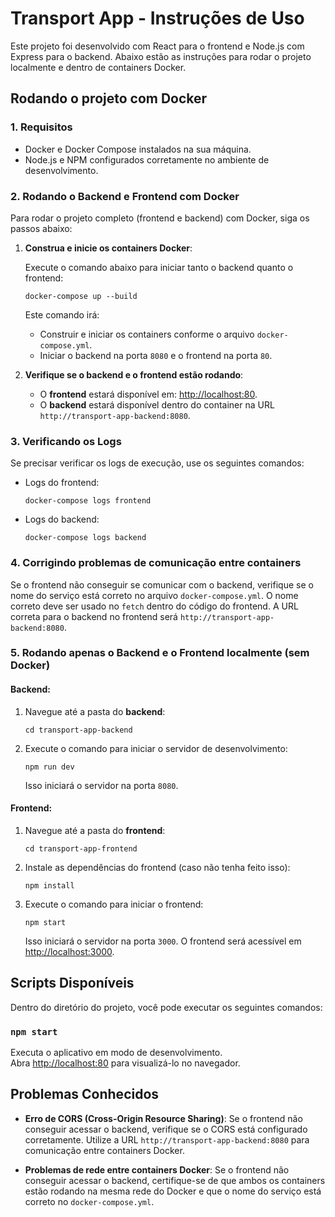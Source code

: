 # Transport App - Instruções de Uso

Este projeto foi desenvolvido com React para o frontend e Node.js com Express para o backend. Abaixo estão as instruções para rodar o projeto localmente e dentro de containers Docker.

## Rodando o projeto com Docker

### 1. Requisitos

- Docker e Docker Compose instalados na sua máquina.
- Node.js e NPM configurados corretamente no ambiente de desenvolvimento.

### 2. Rodando o Backend e Frontend com Docker

Para rodar o projeto completo (frontend e backend) com Docker, siga os passos abaixo:

1. **Construa e inicie os containers Docker**:

   Execute o comando abaixo para iniciar tanto o backend quanto o frontend:

   ```
   docker-compose up --build
   ```

   Este comando irá:
   - Construir e iniciar os containers conforme o arquivo `docker-compose.yml`.
   - Iniciar o backend na porta `8080` e o frontend na porta `80`.

2. **Verifique se o backend e o frontend estão rodando**:

   - O **frontend** estará disponível em: [http://localhost:80](http://localhost:80).
   - O **backend** estará disponível dentro do container na URL `http://transport-app-backend:8080`.

### 3. Verificando os Logs

Se precisar verificar os logs de execução, use os seguintes comandos:

- Logs do frontend:
  ```
  docker-compose logs frontend
  ```

- Logs do backend:
  ```
  docker-compose logs backend
  ```

### 4. Corrigindo problemas de comunicação entre containers

Se o frontend não conseguir se comunicar com o backend, verifique se o nome do serviço está correto no arquivo `docker-compose.yml`. O nome correto deve ser usado no `fetch` dentro do código do frontend. A URL correta para o backend no frontend será `http://transport-app-backend:8080`.

### 5. Rodando apenas o Backend e o Frontend localmente (sem Docker)

#### Backend:

1. Navegue até a pasta do **backend**:
   ```
   cd transport-app-backend
   ```

2. Execute o comando para iniciar o servidor de desenvolvimento:
   ```
   npm run dev
   ```

   Isso iniciará o servidor na porta `8080`.

#### Frontend:

1. Navegue até a pasta do **frontend**:
   ```
   cd transport-app-frontend
   ```

2. Instale as dependências do frontend (caso não tenha feito isso):
   ```
   npm install
   ```

3. Execute o comando para iniciar o frontend:
   ```
   npm start
   ```

   Isso iniciará o servidor na porta `3000`. O frontend será acessível em [http://localhost:3000](http://localhost:3000).

## Scripts Disponíveis

Dentro do diretório do projeto, você pode executar os seguintes comandos:

### `npm start`

Executa o aplicativo em modo de desenvolvimento.\
Abra [http://localhost:80](http://localhost:80) para visualizá-lo no navegador.

## Problemas Conhecidos

- **Erro de CORS (Cross-Origin Resource Sharing)**: Se o frontend não conseguir acessar o backend, verifique se o CORS está configurado corretamente. Utilize a URL `http://transport-app-backend:8080` para comunicação entre containers Docker.

- **Problemas de rede entre containers Docker**: Se o frontend não conseguir acessar o backend, certifique-se de que ambos os containers estão rodando na mesma rede do Docker e que o nome do serviço está correto no `docker-compose.yml`.
